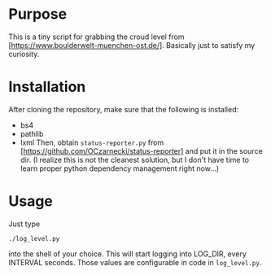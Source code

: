 # Purpose
This is a tiny script for grabbing the croud level from [https://www.boulderwelt-muenchen-ost.de/]. Basically just to satisfy my curiosity.

# Installation
After cloning the repository, make sure that the following is installed:
- bs4
- pathlib
- lxml
Then, obtain `status-reporter.py` from [https://github.com/OCzarnecki/status-reporter] and put it in the source dir. (I realize this is not the cleanest solution, but I don't have time to learn proper python dependency management right now…)

# Usage
Just type
```
./log_level.py
```
into the shell of your choice. This will start logging into LOG_DIR, every INTERVAL seconds. Those values are configurable in code in `log_level.py`.  
